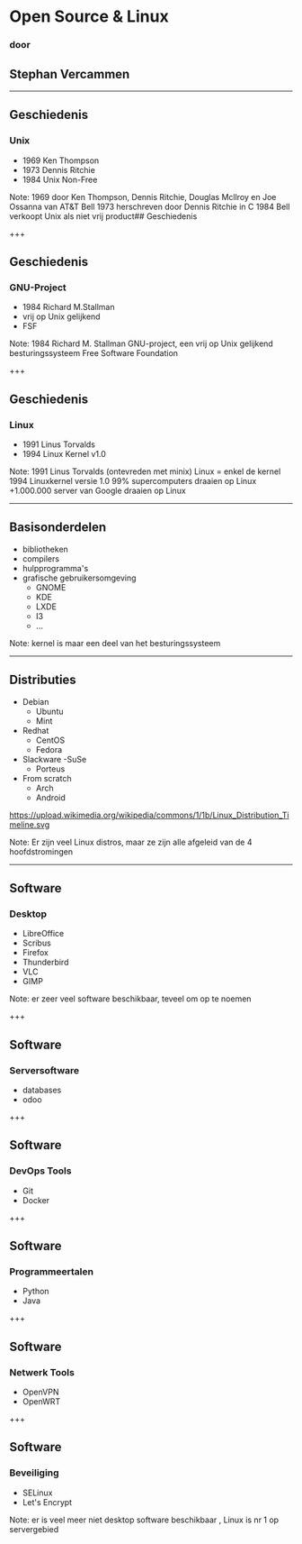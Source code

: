 # Open Source & Linux
### door
## Stephan Vercammen

---

## Geschiedenis

### Unix

- 1969 Ken Thompson
- 1973 Dennis Ritchie
- 1984 Unix Non-Free

Note:
1969 door Ken Thompson, Dennis Ritchie, Douglas Mcllroy en Joe Ossanna van AT&T Bell
1973 herschreven door Dennis Ritchie in C
1984 Bell verkoopt Unix als niet vrij product## Geschiedenis

+++
## Geschiedenis

### GNU-Project

- 1984 Richard M.Stallman
- vrij op Unix gelijkend
- FSF


Note:
1984 Richard M. Stallman
GNU-project, een vrij op Unix gelijkend besturingssysteem
Free Software Foundation


+++
## Geschiedenis

### Linux

- 1991 Linus Torvalds
- 1994 Linux Kernel v1.0

Note:
1991 Linus Torvalds (ontevreden met minix)
Linux = enkel de kernel
1994 Linuxkernel versie 1.0
99% supercomputers draaien op Linux
+1.000.000 server van Google draaien op Linux

---
## Basisonderdelen

- bibliotheken
- compilers
- hulpprogramma's
- grafische gebruikersomgeving
  - GNOME
  - KDE
  - LXDE
  - I3
  - ...

Note:
kernel is maar een deel van het besturingssysteem

---
## Distributies

- Debian
  - Ubuntu
  - Mint
- Redhat
  - CentOS
  - Fedora
- Slackware
  -SuSe
  - Porteus
- From scratch
  - Arch
  - Android

https://upload.wikimedia.org/wikipedia/commons/1/1b/Linux_Distribution_Timeline.svg

Note:
Er zijn veel Linux distros, maar ze zijn alle afgeleid van de 4 hoofdstromingen

---
## Software
### Desktop
- LibreOffice
- Scribus
- Firefox
- Thunderbird
- VLC
- GIMP

Note:
er zeer veel software beschikbaar, teveel om op te noemen

+++
## Software
### Serversoftware

  - databases
  - odoo

+++
## Software
### DevOps Tools

  - Git
  - Docker

+++
## Software
### Programmeertalen

  - Python
  - Java

+++
## Software
### Netwerk Tools

  - OpenVPN
  - OpenWRT

+++
## Software
### Beveiliging

  - SELinux
  - Let's Encrypt

Note:
er is veel meer niet desktop software beschikbaar , Linux is nr 1 op servergebied
